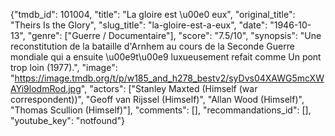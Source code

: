 {"tmdb_id": 101004, "title": "La gloire est \u00e0 eux", "original_title": "Theirs Is the Glory", "slug_title": "la-gloire-est-a-eux", "date": "1946-10-13", "genre": ["Guerre / Documentaire"], "score": "7.5/10", "synopsis": "Une reconstitution de la bataille d'Arnhem au cours de la Seconde Guerre mondiale qui a ensuite \u00e9t\u00e9 luxueusement refait comme Un pont trop loin (1977).", "image": "https://image.tmdb.org/t/p/w185_and_h278_bestv2/syDvs04XAWG5mcXWAYi9lodmRod.jpg", "actors": ["Stanley Maxted (Himself (war correspondent))", "Geoff van Rijssel (Himself)", "Allan Wood (Himself)", "Thomas Scullion (Himself)"], "comments": [], "recommandations_id": [], "youtube_key": "notfound"}